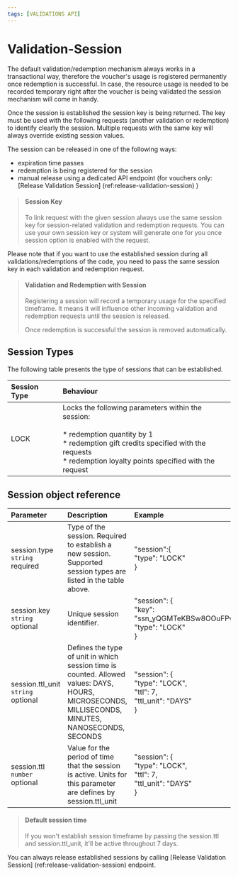 ```yaml
---
tags: [VALIDATIONS API]
---
```


# Validation-Session

The default validation/redemption mechanism always works in a transactional way, therefore the voucher's usage is registered permanently once redemption is successful. In case, the resource usage is needed to be recorded temporary right after the voucher is being validated the session mechanism will come in handy.

Once the session is established the session key is being returned. The key must be used with the following requests (another validation or redemption) to identify clearly the session. Multiple requests with the same key will always override existing session values.

The session can be released in one of the following ways:

  * expiration time passes
  * redemption is being registered for the session
  * manual release using a dedicated API endpoint (for vouchers only: [Release Validation Session]  (ref:release-validation-session) )

<!-- theme: danger -->

> #### Session Key
>
> To link request with the given session always use the same session key for session-related validation and redemption requests. You can use your own session key or system will generate one for you once session option is enabled with the request.

Please note that if you want to use the established session during all validations/redemptions of the code, you need to pass the same session key in each validation and redemption request. 

<!-- theme: danger -->

> #### Validation and Redemption with Session
>
> Registering a session will record a temporary usage for the specified timeframe. It means it will influence other incoming validation and redemption requests until the session is released.
> 
> Once redemption is successful the session is removed automatically.

## Session Types

The following table presents the type of sessions that can be established.  

| **Session Type** | **Behaviour** |
|:---|:---|
| LOCK | Locks the following parameters within the session:<br><br>* redemption quantity by 1<br>* redemption gift credits specified with the requests<br>* redemption loyalty points specified with the request |

## Session object reference

| **Parameter** | **Description** | **Example** |
|:---|:---|:---|
| session.type<br>`string`<br>required | Type of the session. Required to establish a new session.<br>Supported session types are listed in the table above. | "session":{<br>"type": "LOCK"<br>} |
| session.key<br>`string`<br>optional | Unique session identifier. | "session": {<br>"key": "ssn_yQGMTeKBSw8OOuFPwlBEjzGy8d8VA9Ts",<br>"type": "LOCK"<br>} |
| session.ttl_unit<br>`string`<br>optional | Defines the type of unit in which session time is counted. Allowed values: DAYS, HOURS, MICROSECONDS, MILLISECONDS, MINUTES, NANOSECONDS, SECONDS | "session": {<br>"type": "LOCK",<br>"ttl": 7,<br>"ttl_unit": "DAYS"<br>} |
| session.ttl<br>`number`<br>optional | Value for the period of time that the session is active. Units for this parameter are defines by session.ttl_unit | "session": {<br>"type": "LOCK",<br>"ttl": 7,<br>"ttl_unit": "DAYS"<br>} |


<!-- theme: info -->

> #### Default session time  
> If you won't establish session timeframe by passing the session.ttl and session.ttl_unit, it'll be active throughout 7 days.

You can always release established sessions by calling [Release Validation Session] (ref:release-validation-session) endpoint.
